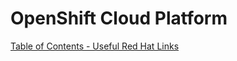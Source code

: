 # OpenShift Cloud Platform

[Table of Contents - Useful Red Hat Links](https://github.com/pslucas0212/UsefulRedHatLinks)
